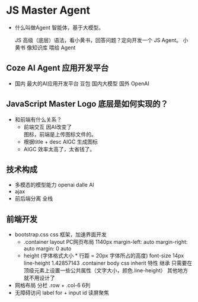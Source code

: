 # JS Master Agent

- 什么叫做Agent
    智能体，基于大模型。

    JS 高级（底层）语法，看小黄书，回答问题？定向开发一个 JS Agent。
    小黄书 像知识库 喂给 Agent 

## Coze AI Agent 应用开发平台
- 国内 最大的AI应用开发平台
    豆包 国内大模型
    国外 OpenAI 

## JavaScript Master Logo 底层是如何实现的？
- 和前端有什么关系？
   - 前端交互 因AI改变了  
    图标，前端是上传图标文件的。
   - 根据title + desc AIGC 生成图标
   - AIGC 效率太高了，太省钱了。

## 技术构成
   - 多模态的模型能力 openai dalle  AI
   - ajax
   - 前后端分离  全栈

## 前端开发
   - bootstrap.css
    css 框架，加速界面开发
       - .container
        layout PC网页布局 1140px
            margin-left: auto
            margin-right: auto
            margin: 0 auto
       - height (字体格式大小 * 行距 = 20px 字体所占的高度)
            font-size 14px
            line-height 1.42857143
            .container body
            css inherit 特性 继承
            只需要在顶级元素上设置一些公共属性（文字大小，颜色.line-height）
            其他地方就不用设计了
   - 网格布局 分栏
        .row + .col-6  6列
   - 无障碍访问
        label for + input id
        读屏聚焦
